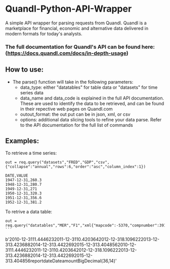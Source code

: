 # Quandl-Python-API-Wrapper
A simple API wrapper for parsing requests from Quandl. 
Quandl is a marketplace for financial, economic and alternative data delivered in modern formats for today's analysts.

### The full documentation for Quandl's API can be found here: (https://docs.quandl.com/docs/in-depth-usage)

## How to use:
- The parse() function will take in the following parameters:
  - data_type: either "datatables" for table data or "datasets" for time series data
  - data_name and data_code is explained in the full API documentation. These are used to identify the data to be retrieved, and can be found in their repective web pages on Quandl.com
  - outout_format: the out put can be in json, xml, or csv
  - options: additional data slicing tools to refine your data parse. Refer to the API documentation for the full list of commands
  
## Examples:
To retrieve a time series:
```
out = req.query("datasets","FRED","GDP","csv",{"collapse":"annual","rows":6,"order":"asc","column_index":1}) 
```
```
DATE,VALUE
1947-12-31,260.3
1948-12-31,280.7
1949-12-31,271
1950-12-31,320.3
1951-12-31,356.6
1952-12-31,381.2
```

To retrive a data table:
```
out = req.query("datatables","MER","F1","xml{"mapcode":-5370,"compnumber":39102,"reporttype":"A","qopts.columns":"reportdate,amount"}) ```
```
 b'<?xml version="1.0" encoding="UTF-8"?><quandl-response><datatable><data type="array"><datum type="array"><datum type="date">2010-12-31</datum><datum type="float">11.444623</datum></datum><datum type="array"><datum type="date">2011-12-31</datum><datum type="float">10.420364</datum></datum><datum type="array"><datum type="date">2012-12-31</datum><datum type="float">8.109622</datum></datum><datum type="array"><datum type="date">2013-12-31</datum><datum type="float">3.423688</datum></datum><datum type="array"><datum type="date">2014-12-31</datum><datum type="float">3.442269</datum></datum><datum type="array"><datum type="date">2015-12-31</datum><datum type="float">3.404856</datum></datum><datum type="array"><datum type="date">2010-12-31</datum><datum type="float">11.444623</datum></datum><datum type="array"><datum type="date">2011-12-31</datum><datum type="float">10.420364</datum></datum><datum type="array"><datum type="date">2012-12-31</datum><datum type="float">8.109622</datum></datum><datum type="array"><datum type="date">2013-12-31</datum><datum type="float">3.423688</datum></datum><datum type="array"><datum type="date">2014-12-31</datum><datum type="float">3.442269</datum></datum><datum type="array"><datum type="date">2015-12-31</datum><datum type="float">3.404856</datum></datum></data><columns type="array"><column><name>reportdate</name><type>Date</type></column><column><name>amount</name><type>BigDecimal(36,14)</type></column></columns></datatable><meta><next-cursor-id nil="true"/></meta></quandl-response>' 
```




